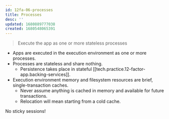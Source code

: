```yaml
---
id: 12fa-06-processes
title: Processes
desc: ''
updated: 1680889777038
created: 1680548065391
---
```

> Execute the app as one or more stateless processes


- Apps are executed in the execution environment as one or more processes.
- Processes are stateless and share nothing.
    - Persistence takes place in stateful [[tech.practice.12-factor-app.backing-services]].
- Execution environment memory and filesystem resources are brief, single-transaction caches.
    - Never assume anything is cached in memory and available for future transactions.
    - Relocation will mean starting from a cold cache.
    

No sticky sessions!

